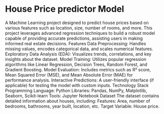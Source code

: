 # House Price predictor Model
 A Machine Learning project designed to predict house prices based on various features such as location, size, number of rooms, and more. This project leverages advanced regression techniques to build a robust model capable of providing accurate predictions, assisting users in making informed real estate decisions.  Features Data Preprocessing: Handles missing values, encodes categorical data, and scales numerical features. Exploratory Data Analysis (EDA): Visualizes trends, correlations, and key insights about the dataset. Model Training: Utilizes popular regression algorithms like Linear Regression, Decision Trees, Random Forest, and Gradient Boosting. Model Evaluation: Includes metrics such as R² score, Mean Squared Error (MSE), and Mean Absolute Error (MAE) for performance analysis. Interactive Predictions: A user-friendly interface (if applicable) for testing the model with custom inputs. Technology Stack Programming Language: Python Libraries: Pandas, NumPy, Matplotlib, Seaborn, Scikit-learn Tools: Jupyter Notebook Dataset The dataset contains detailed information about houses, including:  Features: Area, number of bedrooms, bathrooms, year built, location, etc. Target Variable: House price.
